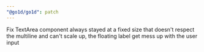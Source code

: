 ```yaml
---
"@go1d/go1d": patch
---
```


Fix TextArea component always stayed at a fixed size that doesn't respect the multiline and can't scale up, the floating label get mess up with the user input
